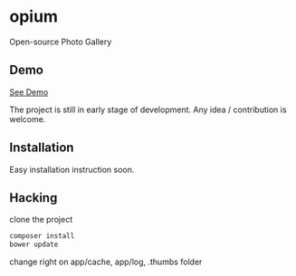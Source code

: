 opium
=====

Open-source Photo Gallery

## Demo

[See Demo](http://demo.opium.sitioweb.fr/)

The project is still in early stage of development. Any idea / contribution is welcome.

## Installation
Easy installation instruction soon.

## Hacking
clone the project
```sh
composer install
bower update
```
change right on app/cache, app/log, .thumbs folder
